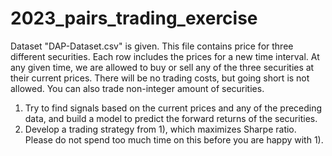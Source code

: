 # 2023_pairs_trading_exercise

Dataset "DAP-Dataset.csv" is given. This file contains price for three different securities. Each row includes the prices for a new time interval. At any given time, we are allowed to buy or sell any of the three securities at their current prices. There will be no trading costs, but going short is not allowed. You can also trade non-integer amount of securities.

1) Try to find signals based on the current prices and any of the preceding data, and build a model to predict the forward returns of the securities.
2) Develop a trading strategy from 1), which maximizes Sharpe ratio. Please do not spend too much time on this before you are happy with 1).
